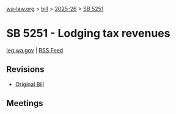 [wa-law.org](/) > [bill](/bill/) > [2025-26](/bill/2025-26/) > [SB 5251](/bill/2025-26/sb/5251/)

# SB 5251 - Lodging tax revenues
[leg.wa.gov](https://app.leg.wa.gov/billsummary?BillNumber=5251&Year=2025&Initiative=false) | [RSS Feed](./rss.xml)

## Revisions
* [Original Bill](1/)

## Meetings